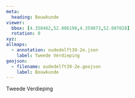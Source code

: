 ```yaml
---
meta:
  heading: Bouwkunde
viewer:
  bbox: [4.358462,52.006198,4.359873,52.007028]
  rotation: 0
xyz:
allmaps:
  - annotation: oudedelft39-2e.json
    label: Tweede Verdieping
geojson:
  - filename: oudedelft39-2e.geojson
    label: Bouwkunde
---
```

Tweede Verdieping